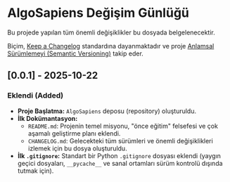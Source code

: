 # AlgoSapiens Değişim Günlüğü

Bu projede yapılan tüm önemli değişiklikler bu dosyada belgelenecektir.

Biçim, [Keep a Changelog](https://keepachangelog.com/en/1.0.0/) standardına dayanmaktadır ve proje [Anlamsal Sürümlemeyi (Semantic Versioning)](https://semver.org/spec/v2.0.0.html) takip eder.

## [0.0.1] - 2025-10-22

### Eklendi (Added)

- **Proje Başlatma:** `AlgoSapiens` deposu (repository) oluşturuldu.
- **İlk Dokümantasyon:**
  - `README.md`: Projenin temel misyonu, "önce eğitim" felsefesi ve çok aşamalı geliştirme planı eklendi.
  - `CHANGELOG.md`: Gelecekteki tüm sürümleri ve önemli değişiklikleri izlemek için bu dosya oluşturuldu.
- **İlk `.gitignore`:** Standart bir Python `.gitignore` dosyası eklendi (yaygın geçici dosyaları, `__pycache__` ve sanal ortamları sürüm kontrolü dışında tutmak için).
